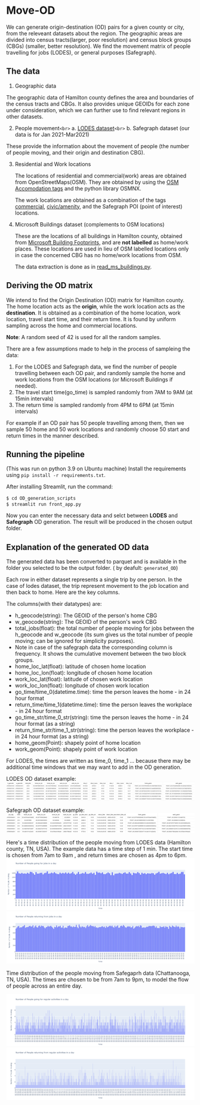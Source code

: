 # Move-OD

We can generate origin-destination (OD) pairs for a given county or city, from the releveant datasets about the region. The geographic areas are divided into census tracts(larger, poor resolution) and census block groups (CBGs) (smaller, better resolution). We find the movement matrix of people travelling for jobs (LODES), or general purposes (Safegraph).

## The data

1. Geographic data

The geographic data of Hamilton county defines the area and boundaries of the census tracts and CBGs. It also provides unique GEOIDs for each zone under consideration, which we can further use to find relevant regions in other datasets.

2. People movement`<br>`
   a. [LODES dataset](https://lehd.ces.census.gov/data/)`<br>`
   b. Safegraph dataset (our data is for Jan 2021-Mar2021)

These provide the information about the movement of people (the number of people moving, and their origin and destination CBG).

3. Residential and Work locations

   The locations of residential and commercial(work) areas are obtained from OpenStreetMaps(OSM). They are obtained by using the [OSM Accomodation tags](https://wiki.openstreetmap.org/wiki/Key:building#Accommodation) and the python library OSMNX.

   The work locations are obtained as a combination of the tags [commercial](https://wiki.openstreetmap.org/wiki/Key:building#Commercial), [civic/amenity](https://wiki.openstreetmap.org/wiki/Key:building#Civic/amenity), and the Safegraph POI (point of interest) locations.

4. Microsoft Buildings dataset (complements to OSM locations)

   These are the locations of all buildings in Hamilton county, obtained from [Microsoft Building Footprints](https://github.com/Microsoft/USBuildingFootprints), and are **not labelled** as home/work places. These locations are used in lieu of OSM labelled locations only in case the concerned CBG has no home/work locations from OSM.

   The data extraction is done as in [read_ms_buildings.py](OD_generation_scripts/read_ms_buildings.py).

## Deriving the OD matrix

We intend to find the Origin Destination (OD) matrix for Hamilton county. The home location acts as the **origin**, while the work location acts as the **destination**. It is obtained as a combination of the home location, work location, travel start time, and their return time. It is found by uniform sampling across the home and commercial locations.

**Note**: A random seed of 42 is used for all the random samples.

There are a few assumptions made to help in the process of sampleing the data:

1. For the LODES and Safegraph data, we find the number of people travelling between each OD pair, and randomly sample the home and work locations from the OSM locations (or Microsoft Buildings if needed).
2. The travel start time(go_time) is sampled randomly from 7AM to 9AM (at 15min intervals)
3. The return time is sampled randomly from 4PM to 6PM (at 15min intervals)

For example if an OD pair has 50 people travelling among them, then we sample 50 home and 50 work locations and randomly choose 50 start and return times in the manner described.

## Running the pipeline

(This was run on python 3.9 on Ubuntu machine)
Install the requirements using `pip install -r requirements.txt`.

After installing Streamlit, run the command:

```
$ cd OD_generation_scripts
$ streamlit run front_app.py
```

Now you can enter the necessary data and selct between **LODES** and **Safegraph** OD generation. The result will be produced in the chosen output folder.

## Explanation of the generated OD data

The generated data has been converted to parquet and is available in the folder you selected to be the output folder. ( by deafult: `generated_OD`)

Each row in either dataset represents a single trip by one person. In the case of lodes dataset, the trip represent movement to the job location and then back to home. Here are the key columns.

The columns(with their datatypes) are:

- h_geocode(string): The GEOID of the person's home CBG
- w_geocode(string): The GEOID of the person's work CBG
- total_jobs(float): the total number of people moving for jobs between the h_geocode and w_geocode (its sum gives us the total number of people moving; can be ignored for simplicity purposes).
- Note in case of the safegraph data the corresponding column is frequency. It shows the cumulative movement between the two block groups.
- home_loc_lat(float): latitude of chosen home location
- home_loc_lon(float): longitude of chosen home location
- work_loc_lat(float): latitude of chosen work location
- work_loc_lon(float): longitude of chosen work location
- go_time/time_0(datetime.time): time the person leaves the home - in 24 hour format
- return_time/time_1(datetime.time): time the person leaves the workplace - in 24 hour format
- go_time_str/time_0_str(string): time the person leaves the home - in 24 hour format (as a string)
- return_time_str/time_1_str(string): time the person leaves the workplace - in 24 hour format (as a string)
- home_geom(Point): shapely point of home location
- work_geom(Point): shapely point of work location

For LODES, the times are written as time_0, time_1 ... because there may be additional time windows that we may want to add in the OD generation.

LODES OD dataset example:
![LODES example](plots/LODES_cols.png)

Safegraph OD dataset example:
![Safegraph example](plots/Sg_cols.png)

Here's a time distribution of the people moving from LODES data (Hamilton county, TN, USA). The example data has a time step of 1 min. The start time is chosen from 7am to 9am , and return times are chosen as 4pm to 6pm.
![lodes poeple movement going time](plots/ham_lodes_time_0.png)
![lodes poeple movement return time](plots/ham_lodes_time_1.png)

Time distribution of the people moving from Safegaprh data (Chattanooga, TN, USA). The times are chosen to be from 7am to 9pm, to model the flow of people across an entire day.

![Safegraph poeple movement going time](plots/ham_sg_go.png)
![Safegraph poeple movement return time](plots/ham_sg_return.png)
